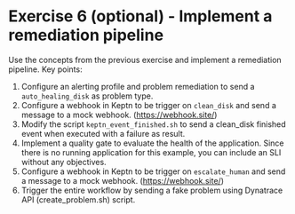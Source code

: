 # Exercise 6 (optional) - Implement a remediation pipeline

Use the concepts from the previous exercise and implement a remediation pipeline.
Key points:

1. Configure an alerting profile and problem remediation to send a `auto_healing_disk` as problem type.
1. Configure a webhook in Keptn to be trigger on `clean_disk` and send a message to a mock webhook. (https://webhook.site/)
1. Modify the script `keptn_event_finished.sh` to send a clean_disk finished event when executed with a failure as result.
1. Implement a quality gate to evaluate the health of the application. Since there is no running application for this example, you can include an SLI without any objectives.
1. Configure a webhook in Keptn to be trigger on `escalate_human` and send a message to a mock webhook. (https://webhook.site/)
1. Trigger the entire workflow by sending a fake problem using Dynatrace API (create_problem.sh) script.






